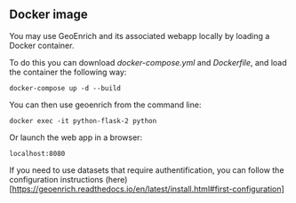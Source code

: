 ## Docker image

You may use GeoEnrich and its associated webapp locally by loading a Docker container.

To do this you can download *docker-compose.yml* and *Dockerfile*, and load the container the following way:

```
docker-compose up -d --build
```

You can then use geoenrich from the command line:

```
docker exec -it python-flask-2 python
```

Or launch the web app in a browser:
```
localhost:8080
```

If you need to use datasets that require authentification, you can follow the configuration instructions (here)[https://geoenrich.readthedocs.io/en/latest/install.html#first-configuration]